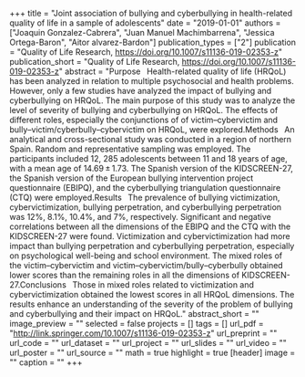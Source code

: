 +++
title = "Joint association of bullying and cyberbullying in health-related quality of life in a sample of adolescents"
date = "2019-01-01"
authors = ["Joaquin Gonzalez-Cabrera", "Juan Manuel Machimbarrena", "Jessica Ortega-Baron", "Aitor alvarez-Bardon"]
publication_types = ["2"]
publication = "Quality of Life Research, https://doi.org/10.1007/s11136-019-02353-z"
publication_short = "Quality of Life Research, https://doi.org/10.1007/s11136-019-02353-z"
abstract = "Purpose  Health-related quality of life (HRQoL) has been analyzed in relation to multiple psychosocial and health problems. However, only a few studies have analyzed the impact of bullying and cyberbullying on HRQoL. The main purpose of this study was to analyze the level of severity of bullying and cyberbullying on HRQoL. The effects of different roles, especially the conjunctions of of victim–cybervictim and bully–victim/cyberbully–cybervictim on HRQoL, were explored.Methods  An analytical and cross-sectional study was conducted in a region of northern Spain. Random and representative sampling was employed. The participants included 12, 285 adolescents between 11 and 18 years of age, with a mean age of 14.69 ± 1.73. The Spanish version of the KIDSCREEN-27, the Spanish version of the European bullying intervention project questionnaire (EBIPQ), and the cyberbullying triangulation questionnaire (CTQ) were employed.Results  The prevalence of bullying victimization, cybervictimization, bullying perpetration, and cyberbullying perpetration was 12%, 8.1%, 10.4%, and 7%, respectively. Significant and negative correlations between all the dimensions of the EBIPQ and the CTQ with the KIDSCREEN-27 were found. Victimization and cybervictimization had more impact than bullying perpetration and cyberbullying perpetration, especially on psychological well-being and school environment. The mixed roles of the victim–cybervictim and victim–cybervictim/bully–cyberbully obtained lower scores than the remaining roles in all the dimensions of KIDSCREEN-27.Conclusions  Those in mixed roles related to victimization and cybervictimization obtained the lowest scores in all HRQoL dimensions. The results enhance an understanding of the severity of the problem of bullying and cyberbullying and their impact on HRQoL."
abstract_short = ""
image_preview = ""
selected = false
projects = []
tags = []
url_pdf = "http://link.springer.com/10.1007/s11136-019-02353-z"
url_preprint = ""
url_code = ""
url_dataset = ""
url_project = ""
url_slides = ""
url_video = ""
url_poster = ""
url_source = ""
math = true
highlight = true
[header]
image = ""
caption = ""
+++
